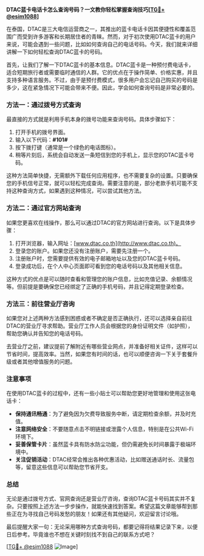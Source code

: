 **DTAC蓝卡电话卡怎么查询号码？一文教你轻松掌握查询技巧[[TG💪+ @esim1088](https://t.me/s/esim1088)]**

在泰国，DTAC是三大电信运营商之一，其推出的蓝卡电话卡因其便捷性和覆盖范围广而受到许多游客和长期居住者的青睐。然而，对于初次使用DTAC蓝卡的用户来说，可能会遇到一些问题，比如如何查询自己的电话号码。今天，我们就来详细讲解一下如何轻松查询DTAC蓝卡的号码。

首先，让我们了解一下DTAC蓝卡的基本信息。DTAC蓝卡是一种预付费电话卡，适合短期旅行者或需要临时通信的人群。它的优点在于操作简单、价格实惠，并且支持多种语言服务。不过，由于是预付费模式，很多用户会忘记自己购买的号码是多少，这在紧急情况下可能会带来不便。因此，学会如何查询号码是非常必要的。

### **方法一：通过拨号方式查询**

最直接的方式就是利用手机本身的拨号功能来查询号码。具体步骤如下：

1. 打开手机的拨号界面。
2. 输入以下代码：**#101#**
3. 按下拨打键（通常是一个绿色的电话图标）。
4. 稍等片刻后，系统会自动发送一条短信到您的手机上，显示您的DTAC蓝卡号码。

这种方法简单快捷，无需额外下载任何应用程序，也不需要复杂的设置。只要确保您的手机信号正常，就可以轻松完成查询。需要注意的是，部分老款手机可能不支持这种查询方式，如果遇到这种情况，可以尝试其他方法。

### **方法二：通过官方网站查询**

如果您更喜欢在线操作，那么可以通过DTAC的官方网站进行查询。以下是具体步骤：

1. 打开浏览器，输入网址：[www.dtac.co.th](http://www.dtac.co.th)。
2. 登录您的账户。如果您还没有注册账户，需要先注册一个。
3. 注册账户时，您需要提供有效的电子邮箱地址以及您的DTAC蓝卡号码。
4. 登录成功后，在个人中心页面即可看到您的电话号码以及其他相关信息。

这种方式的优点是可以随时查看和管理您的账户信息，比如充值记录、余额情况等。但前提是要确保您已经绑定了正确的手机号码，并且记得定期登录检查。

### **方法三：前往营业厅咨询**

如果您对上述两种方法感到困惑或者不确定是否正确执行，还可以选择亲自前往DTAC的营业厅寻求帮助。营业厅工作人员会根据您的身份证明文件（如护照），帮助您确认并告知您的电话号码。

去营业厅之前，建议提前了解附近有哪些营业网点，并准备好相关证件，这样可以节省时间，提高效率。当然，如果您有时间的话，也可以顺便咨询一下关于套餐升级或者其他增值服务的问题。

### **注意事项**

在使用DTAC蓝卡的过程中，还有一些小贴士可以帮助您更好地管理和使用这张电话卡：

- **保持通讯畅通**：为了避免因为欠费导致服务中断，请定期检查余额，并及时充值。
- **注意网络安全**：不要随意点击不明链接或泄露个人信息，特别是在公共Wi-Fi环境下。
- **妥善保管卡片**：虽然蓝卡具有防水防尘功能，但仍需避免长时间暴露于极端环境中。
- **关注促销活动**：DTAC经常会推出各种优惠活动，比如赠送通话时长、流量包等，留意这些信息可以帮助您节省开支。

### **总结**

无论是通过拨号方式、官网查询还是营业厅咨询，查询DTAC蓝卡号码其实并不复杂。只要按照上述方法一步步操作，就能快速找到答案。希望这篇文章能够帮到那些正在为寻找自己号码发愁的朋友！如果还有其他疑问，欢迎留言讨论哦。

最后提醒大家一句：无论采用哪种方式查询号码，都要记得将结果记录下来，以便日后参考。毕竟谁也不想在关键时刻找不到自己的联系方式吧？

[[TG💪+ @esim1088](https://t.me/s/esim1088) ![Image](https://i.postimg.cc/4NQfJmqS/Snipaste-2025-05-13-00-14-12.png)]